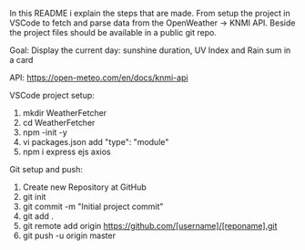 In this README i explain the steps that are made. 
From setup the project in VSCode to fetch and parse data from the OpenWeather -> KNMI API.
Beside the project files should be available in a public git repo.

Goal:
Display the current day: sunshine duration, UV Index and Rain sum in a card

API: 
https://open-meteo.com/en/docs/knmi-api

VSCode project setup:
1. mkdir WeatherFetcher
2. cd WeatherFetcher
3. npm -init -y
4. vi packages.json add "type": "module"
5. npm i express ejs axios

Git setup and push:
1. Create new Repository at GitHub
2. git init
3. git commit -m "Initial project commit"
4. git add .
5. git remote add origin https://github.com/[username]/[reponame].git
6. git push -u origin master







